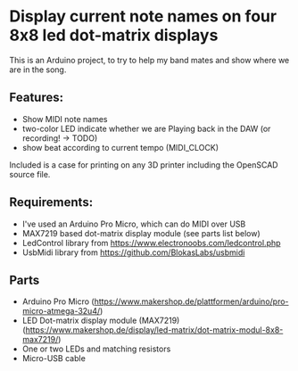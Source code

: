 # Display current note names on four 8x8 led dot-matrix displays

This is an Arduino project, to try to help my band mates and show where we are in the song.

## Features:
* Show MIDI note names
* two-color LED indicate whether we are Playing back in the DAW (or recording! -> TODO)
* show beat according to current tempo (MIDI_CLOCK)

Included is a case for printing on any 3D printer including the OpenSCAD source file.

## Requirements:
* I've used an Arduino Pro Micro, which can do MIDI over USB
* MAX7219 based dot-matrix display module (see parts list below)
* LedControl library from https://www.electronoobs.com/ledcontrol.php
* UsbMidi library from https://github.com/BlokasLabs/usbmidi


## Parts
* Arduino Pro Micro (https://www.makershop.de/plattformen/arduino/pro-micro-atmega-32u4/)
* LED Dot-matrix display module (MAX7219) (https://www.makershop.de/display/led-matrix/dot-matrix-modul-8x8-max7219/)
* One or two LEDs and matching resistors 
* Micro-USB cable
